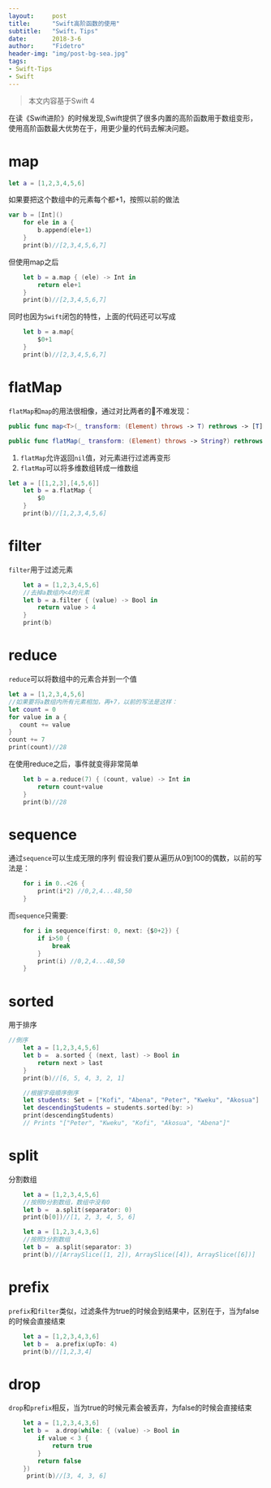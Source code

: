 ```yaml
---
layout:     post
title:      "Swift高阶函数的使用"
subtitle:   "Swift，Tips"
date:       2018-3-6
author:     "Fidetro"
header-img: "img/post-bg-sea.jpg"
tags:
- Swift-Tips
- Swift
---
```


> 本文内容基于Swift 4  

在读《Swift进阶》的时候发现,Swift提供了很多内置的高阶函数用于数组变形，使用高阶函数最大优势在于，用更少量的代码去解决问题。  
# map
```Swift
let a = [1,2,3,4,5,6]
```
如果要把这个数组中的元素每个都+1，按照以前的做法
```Swift
var b = [Int]()
    for ele in a {
        b.append(ele+1)
    }
    print(b)//[2,3,4,5,6,7]
```
但使用map之后
```Swift
    let b = a.map { (ele) -> Int in
        return ele+1
    }
    print(b)//[2,3,4,5,6,7]
```
同时也因为`Swift`闭包的特性，上面的代码还可以写成
```Swift
    let b = a.map{
        $0+1
    }
    print(b)//[2,3,4,5,6,7]
```
# flatMap
`flatMap`和`map`的用法很相像，通过对比两者的不难发现：
```Swift
public func map<T>(_ transform: (Element) throws -> T) rethrows -> [T]

public func flatMap(_ transform: (Element) throws -> String?) rethrows -> [String]
```
1. `flatMap`允许返回`nil`值，对元素进行过滤再变形
2. `flatMap`可以将多维数组转成一维数组
```Swift
let a = [[1,2,3],[4,5,6]]
    let b = a.flatMap {
        $0
    }
    print(b)//[1,2,3,4,5,6]
```  

# filter
`filter`用于过滤元素
```Swift
    let a = [1,2,3,4,5,6]
    //去掉a数组内<4的元素
    let b = a.filter { (value) -> Bool in
        return value > 4
    }
    print(b)
```  

# reduce
`reduce`可以将数组中的元素合并到一个值  
```Swift
let a = [1,2,3,4,5,6]
//如果要将a数组内所有元素相加，再+7，以前的写法是这样：
let count = 0
for value in a {
   count += value
}
count += 7
print(count)//28
```
在使用reduce之后，事件就变得非常简单
```Swift
    let b = a.reduce(7) { (count, value) -> Int in
        return count+value
    }
    print(b)//28
```

# sequence
通过`sequence`可以生成无限的序列
假设我们要从遍历从0到100的偶数，以前的写法是：
```Swift
    for i in 0..<26 {
        print(i*2) //0,2,4...48,50
    }
```
而`sequence`只需要:
```Swift
    for i in sequence(first: 0, next: {$0+2}) {
        if i>50 {
            break
        }
        print(i) //0,2,4...48,50
    }
```

# sorted
用于排序
```Swift
//倒序
    let a = [1,2,3,4,5,6]
    let b =  a.sorted { (next, last) -> Bool in
        return next > last
    }
    print(b)//[6, 5, 4, 3, 2, 1]

    //根据字母顺序倒序
    let students: Set = ["Kofi", "Abena", "Peter", "Kweku", "Akosua"]
    let descendingStudents = students.sorted(by: >)
    print(descendingStudents)
    // Prints "["Peter", "Kweku", "Kofi", "Akosua", "Abena"]"
```

# split
分割数组
```Swift
    let a = [1,2,3,4,5,6]
    //按照0分割数组，数组中没有0
    let b =  a.split(separator: 0)
    print(b[0])//[1, 2, 3, 4, 5, 6]
```

```Swift
    let a = [1,2,3,4,3,6]
    //按照3分割数组
    let b =  a.split(separator: 3)
    print(b)//[ArraySlice([1, 2]), ArraySlice([4]), ArraySlice([6])]
```

# prefix
`prefix`和`filter`类似，过滤条件为true的时候会到结果中，区别在于，当为false的时候会直接结束
```Swift
    let a = [1,2,3,4,3,6]
    let b =  a.prefix(upTo: 4)
    print(b)//[1,2,3,4]
```    

# drop
`drop`和`prefix`相反，当为true的时候元素会被丢弃，为false的时候会直接结束
```Swift
    let a = [1,2,3,4,3,6]
    let b =  a.drop(while: { (value) -> Bool in
        if value < 3 {
            return true
        }
        return false
    })
     print(b)//[3, 4, 3, 6]
```

